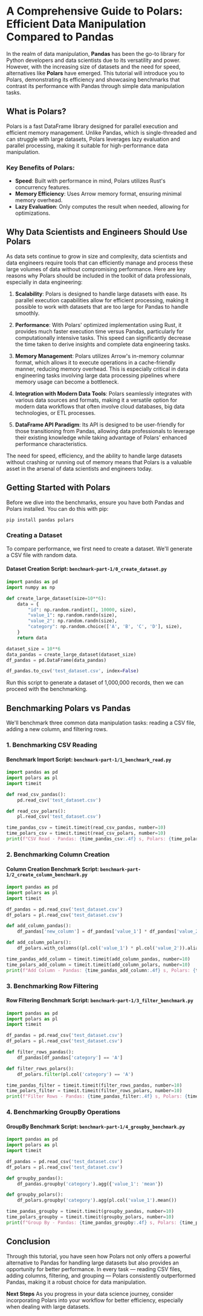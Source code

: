 # A Comprehensive Guide to Polars: Efficient Data Manipulation Compared to Pandas

In the realm of data manipulation, **Pandas** has been the go-to library for Python developers and data scientists due to its versatility and power. However, with the increasing size of datasets and the need for speed, alternatives like **Polars** have emerged. This tutorial will introduce you to Polars, demonstrating its efficiency and showcasing benchmarks that contrast its performance with Pandas through simple data manipulation tasks.

## What is Polars?

Polars is a fast DataFrame library designed for parallel execution and efficient memory management. Unlike Pandas, which is single-threaded and can struggle with large datasets, Polars leverages lazy evaluation and parallel processing, making it suitable for high-performance data manipulation.

### Key Benefits of Polars:
- **Speed**: Built with performance in mind, Polars utilizes Rust's concurrency features.
- **Memory Efficiency**: Uses Arrow memory format, ensuring minimal memory overhead.
- **Lazy Evaluation**: Only computes the result when needed, allowing for optimizations.

## Why Data Scientists and Engineers Should Use Polars

As data sets continue to grow in size and complexity, data scientists and data engineers require tools that can efficiently manage and process these large volumes of data without compromising performance. Here are key reasons why Polars should be included in the toolkit of data professionals, especially in data engineering:

1. **Scalability**: Polars is designed to handle large datasets with ease. Its parallel execution capabilities allow for efficient processing, making it possible to work with datasets that are too large for Pandas to handle smoothly.

2. **Performance**: With Polars' optimized implementation using Rust, it provides much faster execution time versus Pandas, particularly for computationally intensive tasks. This speed can significantly decrease the time taken to derive insights and complete data engineering tasks.

3. **Memory Management**: Polars utilizes Arrow's in-memory columnar format, which allows it to execute operations in a cache-friendly manner, reducing memory overhead. This is especially critical in data engineering tasks involving large data processing pipelines where memory usage can become a bottleneck.

4. **Integration with Modern Data Tools**: Polars seamlessly integrates with various data sources and formats, making it a versatile option for modern data workflows that often involve cloud databases, big data technologies, or ETL processes.

5. **DataFrame API Paradigm**: Its API is designed to be user-friendly for those transitioning from Pandas, allowing data professionals to leverage their existing knowledge while taking advantage of Polars' enhanced performance characteristics.

The need for speed, efficiency, and the ability to handle large datasets without crashing or running out of memory means that Polars is a valuable asset in the arsenal of data scientists and engineers today.

## Getting Started with Polars

Before we dive into the benchmarks, ensure you have both Pandas and Polars installed. You can do this with pip:

```bash
pip install pandas polars
```

### Creating a Dataset

To compare performance, we first need to create a dataset. We'll generate a CSV file with random data.

#### Dataset Creation Script: `benchmark-part-1/0_create_dataset.py`
```python
import pandas as pd
import numpy as np

def create_large_dataset(size=10**6):
    data = {
        "id": np.random.randint(1, 10000, size),
        "value_1": np.random.randn(size),
        "value_2": np.random.randn(size),
        "category": np.random.choice(['A', 'B', 'C', 'D'], size),
    }
    return data

dataset_size = 10**6
data_pandas = create_large_dataset(dataset_size)
df_pandas = pd.DataFrame(data_pandas)

df_pandas.to_csv('test_dataset.csv', index=False)
```

Run this script to generate a dataset of 1,000,000 records, then we can proceed with the benchmarking.

## Benchmarking Polars vs Pandas

We'll benchmark three common data manipulation tasks: reading a CSV file, adding a new column, and filtering rows.

### 1. Benchmarking CSV Reading

#### Benchmark Import Script: `benchmark-part-1/1_benchmark_read.py`
```python
import pandas as pd
import polars as pl
import timeit

def read_csv_pandas():
    pd.read_csv('test_dataset.csv')

def read_csv_polars():
    pl.read_csv('test_dataset.csv')

time_pandas_csv = timeit.timeit(read_csv_pandas, number=10)
time_polars_csv = timeit.timeit(read_csv_polars, number=10)
print(f"CSV Read - Pandas: {time_pandas_csv:.4f} s, Polars: {time_polars_csv:.4f} s")
```

### 2. Benchmarking Column Creation

#### Column Creation Benchmark Script: `benchmark-part-1/2_create_column_benchmark.py`
```python
import pandas as pd
import polars as pl
import timeit

df_pandas = pd.read_csv('test_dataset.csv')
df_polars = pl.read_csv('test_dataset.csv')

def add_column_pandas():
    df_pandas['new_column'] = df_pandas['value_1'] * df_pandas['value_2']

def add_column_polars():
    df_polars.with_columns((pl.col('value_1') * pl.col('value_2')).alias('new_column'))

time_pandas_add_column = timeit.timeit(add_column_pandas, number=10)
time_polars_add_column = timeit.timeit(add_column_polars, number=10)
print(f"Add Column - Pandas: {time_pandas_add_column:.4f} s, Polars: {time_polars_add_column:.4f} s")
```

### 3. Benchmarking Row Filtering

#### Row Filtering Benchmark Script: `benchmark-part-1/3_filter_benchmark.py`
```python
import pandas as pd
import polars as pl
import timeit

df_pandas = pd.read_csv('test_dataset.csv')
df_polars = pl.read_csv('test_dataset.csv')

def filter_rows_pandas():
    df_pandas[df_pandas['category'] == 'A']

def filter_rows_polars():
    df_polars.filter(pl.col('category') == 'A')

time_pandas_filter = timeit.timeit(filter_rows_pandas, number=10)
time_polars_filter = timeit.timeit(filter_rows_polars, number=10)
print(f"Filter Rows - Pandas: {time_pandas_filter:.4f} s, Polars: {time_polars_filter:.4f} s")
```

### 4. Benchmarking GroupBy Operations

#### GroupBy Benchmark Script: `benchmark-part-1/4_groupby_benchmark.py`
```python
import pandas as pd
import polars as pl
import timeit

df_pandas = pd.read_csv('test_dataset.csv')
df_polars = pl.read_csv('test_dataset.csv')

def groupby_pandas():
    df_pandas.groupby('category').agg({'value_1': 'mean'})

def groupby_polars():
    df_polars.groupby('category').agg(pl.col('value_1').mean())

time_pandas_groupby = timeit.timeit(groupby_pandas, number=10)
time_polars_groupby = timeit.timeit(groupby_polars, number=10)
print(f"Group By - Pandas: {time_pandas_groupby:.4f} s, Polars: {time_polars_groupby:.4f} s")
```

## Conclusion

Through this tutorial, you have seen how Polars not only offers a powerful alternative to Pandas for handling large datasets but also provides an opportunity for better performance. In every task — reading CSV files, adding columns, filtering, and grouping — Polars consistently outperformed Pandas, making it a robust choice for data manipulation.

**Next Steps**
As you progress in your data science journey, consider incorporating Polars into your workflow for better efficiency, especially when dealing with large datasets.